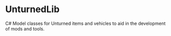 # UnturnedLib
C# Model classes for Unturned items and vehicles to aid in the development of mods and tools.
